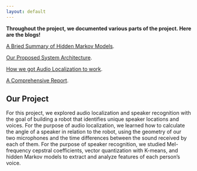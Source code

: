 ```yaml
---
layout: default
---
```

**Throughout the project, we documented various parts of the project. Here are the blogs!**

[A Bried Summary of Hidden Markov Models](hmm).

[Our Proposed System Architecture](sys-arch).

[How we got Audio Localization to work](audio-loc).

[A Comprehensive Report](full-report).

## Our Project

For this project, we explored audio localization and speaker recognition with the goal of building a robot that identifies unique speaker locations and voices. For the purpose of audio localization, we learned how to calculate the angle of a speaker in relation to the robot, using the geometry of our two microphones and the time differences between the sound received by each of them. For the purpose of speaker recognition, we studied Mel-frequency cepstral coefficients, vector quantization with K-means, and hidden Markov models to extract and analyze features of each person’s voice.
